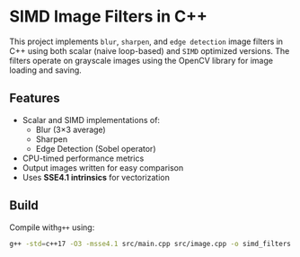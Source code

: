 # SIMD Image Filters in C++

This project implements `blur`, `sharpen`, and `edge detection` image filters in C++ using both scalar (naive loop-based) and `SIMD` optimized versions. The filters operate on grayscale images using the OpenCV library for image loading and saving.

## Features

- Scalar and SIMD implementations of:
  - Blur (3×3 average)
  - Sharpen
  - Edge Detection (Sobel operator)
- CPU-timed performance metrics
- Output images written for easy comparison
- Uses **SSE4.1 intrinsics** for vectorization

## Build

Compile with`g++` using:
```bash
g++ -std=c++17 -O3 -msse4.1 src/main.cpp src/image.cpp -o simd_filters `pkg-config --cflags --libs opencv4`
```
